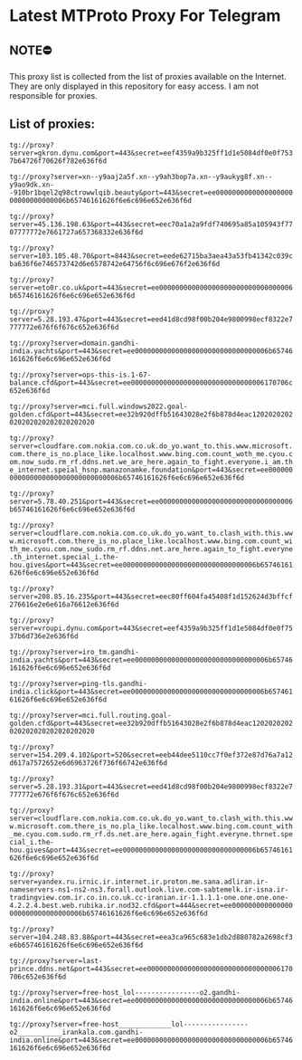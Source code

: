 # Latest MTProto Proxy For Telegram

## NOTE⛔

This proxy list is collected from the list of proxies available on the Internet. They are only displayed in this repository for easy access. I am not responsible for proxies.

## List of proxies:

`tg://proxy?server=gkron.dynu.com&port=443&secret=eef4359a9b325ff1d1e5084df0e0f7537b64726f70626f782e636f6d`

`tg://proxy?server=xn--y9aaj2a5f.xn--y9ah3bop7a.xn--y9aukyg8f.xn--y9ao9dk.xn--910br1bqel2q98ctrowwlqib.beauty&port=443&secret=ee000000000000000000000000000000006b65746161626f6e6c696e652e636f6d`

`tg://proxy?server=45.136.198.63&port=443&secret=eec70a1a2a9fdf740695a85a105943f7707777772e7661727a657368332e636f6d`

`tg://proxy?server=103.105.48.70&port=8443&secret=eede62715ba3aea43a53fb41342c039cba636f6e746573742d6e6578742e64756f6c696e676f2e636f6d`

`tg://proxy?server=eto0r.co.uk&port=443&secret=ee000000000000000000000000000000006b65746161626f6e6c696e652e636f6d`

`tg://proxy?server=5.28.193.47&port=443&secret=eed41d8cd98f00b204e9800998ecf8322e7777772e676f6f676c652e636f6d`

`tg://proxy?server=domain.gandhi-india.yachts&port=443&secret=ee000000000000000000000000000000006b65746161626f6e6c696e652e636f6d`

`tg://proxy?server=ops-this-is.1-67-balance.cfd&port=443&secret=ee000000000000000000000000000000006170706c652e636f6d`

`tg://proxy?server=mci.full.windows2022.goal-golden.cfd&port=443&secret=ee32b920dffb51643028e2f6b878d4eac1202020202020202020202020202020`

`tg://proxy?server=cloudfare.com.nokia.com.co.uk.do_yo.want_to.this.www.microsoft.com.there_is_no.place_like.localhost.www.bing.com.count_woth_me.cyou.com.now_sudo.rm_rf.ddns.net.we_are_here.again_to_fight.everyone.i_am.the_internet.speial_hsnp.manazonamke.foundation&port=443&secret=ee000000000000000000000000000000006b65746161626f6e6c696e652e636f6d`

`tg://proxy?server=5.78.40.251&port=443&secret=ee000000000000000000000000000000006b65746161626f6e6c696e652e636f6d`

`tg://proxy?server=cloudflare.com.nokia.com.co.uk.do_yo.want_to.clash_with.this.www.microsoft.com.there_is_no.place_like.localhost.www.bing.com.count_with_me.cyou.com.now_sudo.rm_rf.ddns.net.are_here.again_to_fight.everyne.th_internet.special_i.the-hou.gives&port=443&secret=ee000000000000000000000000000000006b65746161626f6e6c696e652e636f6d`

`tg://proxy?server=208.85.16.235&port=443&secret=eec80ff604fa45408f1d152624d3bffcf276616e2e6e616a76612e636f6d`

`tg://proxy?server=vroupi.dynu.com&port=443&secret=eef4359a9b325ff1d1e5084df0e0f7537b6d736e2e636f6d`

`tg://proxy?server=iro_tm.gandhi-india.yachts&port=443&secret=ee000000000000000000000000000000006b65746161626f6e6c696e652e636f6d`

`tg://proxy?server=ping-tls.gandhi-india.click&port=443&secret=ee000000000000000000000000000000006b65746161626f6e6c696e652e636f6d`

`tg://proxy?server=mci.full.routing.goal-golden.cfd&port=443&secret=ee32b920dffb51643028e2f6b878d4eac1202020202020202020202020202020`

`tg://proxy?server=154.209.4.102&port=520&secret=eeb44dee5110cc7f0ef372e87d76a7a12d617a7572652e6d6963726f736f66742e636f6d`

`tg://proxy?server=5.28.193.31&port=443&secret=eed41d8cd98f00b204e9800998ecf8322e7777772e676f6f676c652e636f6d`

`tg://proxy?server=cloudflare.com.nokia.com.co.uk.do_yo.want_to.clash_with.this.www.microsoft.com.there_is_no.pla_like.localhost.www.bing.com.count_with_me.cyou.com.sudo.rm_rf.ds.net.are_here.again_fight.everyne.thrnet.special_i.the-hou.gives&port=443&secret=ee000000000000000000000000000000006b65746161626f6e6c696e652e636f6d`

`tg://proxy?server=yandex.ru.irnic.ir.internet.ir.proton.me.sana.adliran.ir-nameservers-ns1-ns2-ns3.forall.outlook.live.com-sabtemelk.ir-isna.ir-tradingview.com.ir.co.in.co.uk.cc-iranian.ir-1.1.1.1-one.one.one.one-4.2.2.4.best.web.rubika.ir.nod32.cfd&port=444&secret=ee000000000000000000000000000000006b65746161626f6e6c696e652e636f6d`

`tg://proxy?server=104.248.83.88&port=443&secret=eea3ca965c683e1db2d880782a2698cf3e6b65746161626f6e6c696e652e636f6d`

`tg://proxy?server=last-prince.ddns.net&port=443&secret=ee000000000000000000000000000000006170706c652e636f6d`

`tg://proxy?server=free-host_lol----------------o2.gandhi-india.online&port=443&secret=ee000000000000000000000000000000006b65746161626f6e6c696e652e636f6d`

`tg://proxy?server=free-host_____________lol----------------o2___________irankala.com.gandhi-india.online&port=443&secret=ee000000000000000000000000000000006b65746161626f6e6c696e652e636f6d`

